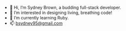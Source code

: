 - 👋 Hi, I’m Sydney Brown, a budding full-stack developer.
- 👀 I’m interested in designing living, breathing code!
- 🌱 I’m currently learning Ruby.
- 📫 bsydney95@gmail.com
